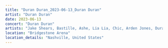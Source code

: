 ```yaml
---
title: "Duran Duran_2023-06-13_Duran Duran"
artist: "Duran Duran"
date: 2023-06-13
concert: "Duran Duran"
artists: "Jake Shears, Bastille, Ashe, Lia Lia, Chic, Arden Jones, Duran Duran, Álvaro Díaz"
location: "Bridgestone Arena"
location_details: "Nashville, United States"
---
```

